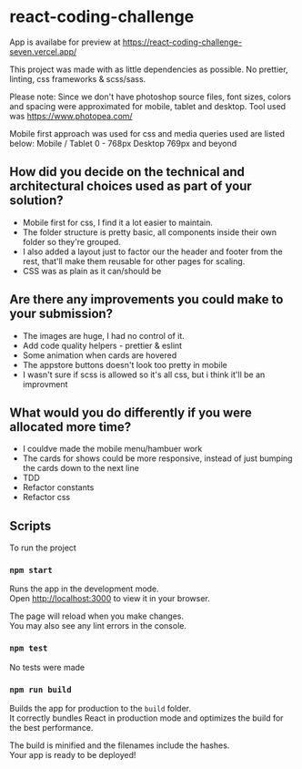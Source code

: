 # react-coding-challenge

App is availabe for preview at https://react-coding-challenge-seven.vercel.app/

This project was made with as little dependencies as possible.
No prettier, linting, css frameworks & scss/sass.

Please note:
Since we don't have photoshop source files, font sizes, colors and spacing were approximated for mobile, tablet and desktop. Tool used was https://www.photopea.com/

Mobile first approach was used for css and media queries used are listed below:
Mobile / Tablet 0 - 768px
Desktop 769px and beyond

## How did you decide on the technical and architectural choices used as part of your solution?

- Mobile first for css, I find it a lot easier to maintain.
- The folder structure is pretty basic, all components inside their own folder so they're grouped.
- I also added a layout just to factor our the header and footer from the rest, that'll make them reusable for other pages for scaling.
- CSS was as plain as it can/should be

## Are there any improvements you could make to your submission?

- The images are huge, I had no control of it.
- Add code quality helpers - prettier & eslint
- Some animation when cards are hovered
- The appstore buttons doesn't look too pretty in mobile
- I wasn't sure if scss is allowed so it's all css, but i think it'll be an improvment

## What would you do differently if you were allocated more time?

- I couldve made the mobile menu/hambuer work
- The cards for shows could be more responsive, instead of just bumping the cards down to the next line
- TDD
- Refactor constants
- Refactor css

## Scripts

To run the project

### `npm start`

Runs the app in the development mode.\
Open [http://localhost:3000](http://localhost:3000) to view it in your browser.

The page will reload when you make changes.\
You may also see any lint errors in the console.

### `npm test`

No tests were made

### `npm run build`

Builds the app for production to the `build` folder.\
It correctly bundles React in production mode and optimizes the build for the best performance.

The build is minified and the filenames include the hashes.\
Your app is ready to be deployed!

